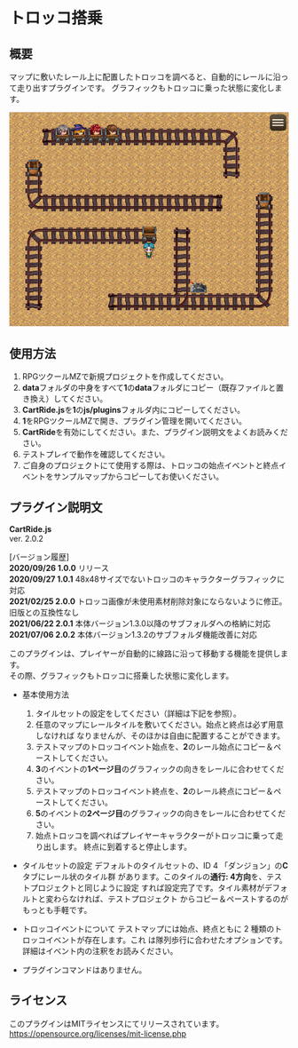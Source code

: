 # トロッコ搭乗

## 概要

マップに敷いたレール上に配置したトロッコを調べると、自動的にレールに沿って走り出すプラグインです。
グラフィックもトロッコに乗った状態に変化します。

![CartRide](https://github.com/nz-prism/RPG-Maker-MZ/blob/master/ReadmeImages/20200926_1.png)

## 使用方法
1. RPGツクールMZで新規プロジェクトを作成してください。
1. **data**フォルダの中身をすべて**1**の**data**フォルダにコピー（既存ファイルと置き換え）してください。
1. **CartRide.js**を**1**の**js/plugins**フォルダ内にコピーしてください。
1. **1**をRPGツクールMZで開き、プラグイン管理を開いてください。
1. **CartRide**を有効にしてください。また、プラグイン説明文をよくお読みください。
1. テストプレイで動作を確認してください。
1. ご自身のプロジェクトにて使用する際は、トロッコの始点イベントと終点イベントをサンプルマップからコピーしてお使いください。

## プラグイン説明文

**CartRide.js**  
ver. 2.0.2

[バージョン履歴]  
**2020/09/26 1.0.0** リリース  
**2020/09/27 1.0.1** 48x48サイズでないトロッコのキャラクターグラフィックに対応  
**2021/02/25 2.0.0** トロッコ画像が未使用素材削除対象にならないように修正。旧版との互換性なし  
**2021/06/22 2.0.1** 本体バージョン1.3.0以降のサブフォルダへの格納に対応  
**2021/07/06 2.0.2** 本体バージョン1.3.2のサブフォルダ機能改善に対応  

このプラグインは、プレイヤーが自動的に線路に沿って移動する機能を提供します。  
その際、グラフィックもトロッコに搭乗した状態に変化します。

- 基本使用方法
    1. タイルセットの設定をしてください（詳細は下記を参照）。
    1. 任意のマップにレールタイルを敷いてください。始点と終点は必ず用意しなければ
     なりませんが、そのほかは自由に配置することができます。
    1. テストマップのトロッコイベント始点を、**2**のレール始点にコピー＆ペーストしてください。
    1. **3**のイベントの**1ページ目**のグラフィックの向きをレールに合わせてください。
    1. テストマップのトロッコイベント終点を、**2**のレール終点にコピー＆ペーストしてください。
    1. **5**のイベントの**2ページ目**のグラフィックの向きをレールに合わせてください。
    1. 始点トロッコを調べればプレイヤーキャラクターがトロッコに乗って走り出します。
     終点に到着すると停止します。
- タイルセットの設定
  デフォルトのタイルセットの、ID 4 「ダンジョン」の**C**タブにレール状のタイル群
  があります。このタイルの**通行: 4方向**を、テストプロジェクトと同じように設定
  すれば設定完了です。タイル素材がデフォルトと変わらなければ、テストプロジェクト
  からコピー＆ペーストするのがもっとも手軽です。

- トロッコイベントについて
  テストマップには始点、終点ともに 2 種類のトロッコイベントが存在します。これ
  は隊列歩行に合わせたオプションです。詳細はイベント内の注釈をお読みください。

- プラグインコマンドはありません。

## ライセンス
このプラグインはMITライセンスにてリリースされています。
https://opensource.org/licenses/mit-license.php